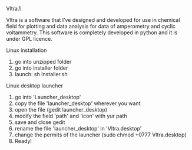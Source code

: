 Vltra.1

Vltra is a software that I’ve designed and developed for use in chemical field for plotting and data analysis for data of amperometry and cyclic voltammetry.
This software is completely developed in python and it is under GPL licence.

Linux installation

1) go into unzipped folder
2) go into installer folder
3) launch: sh Installer.sh

Linux desktop launcher

1) go into 'Launcher_desktop'
2) copy the file 'launcher_desktop' wherever you want
3) open the file (gedit launcher_desktop)
4) modify the field 'path' and 'icon' with yur path
5) save and close gedit
6) rename the file 'launcher_desktop' in 'Vltra.desktop'
7) change the permits of the launcher (sudo chmod +0777 Vltra.desktop)
8) Ready!
